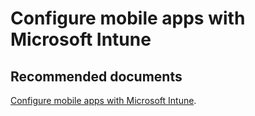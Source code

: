   <properties
	pageTitle="configure mobile apps with intune"
	description="configure mobile apps with intune"
	service="microsoft.PowerBIDedicated"
	resource="capacities"
	authors="pjfreitas"
	ms.author="pfreitas"	
	displayOrder="1180"
	selfHelpType="generic"
	supportTopicIds="32628077"
	productPesIds="16334"
	cloudEnvironments="public, MoonCake, fairfax" 
	articleId="37161294-732f-4530-a903-26b7dbb93823"
/>

# Configure mobile apps with Microsoft Intune

## **Recommended documents**

[Configure mobile apps with Microsoft Intune](https://docs.microsoft.com/power-bi/service-admin-mobile-intune).<br>